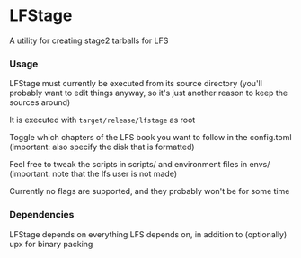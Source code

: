 # LFStage
A utility for creating stage2 tarballs for LFS

### Usage
LFStage must currently be executed from its source directory (you'll probably want to edit things anyway, so it's just another reason to keep the sources around)

It is executed with `target/release/lfstage` as root

Toggle which chapters of the LFS book you want to follow in the config.toml (important: also specify the disk that is formatted)

Feel free to tweak the scripts in scripts/ and environment files in envs/ (important: note that the lfs user is not made)

Currently no flags are supported, and they probably won't be for some time

### Dependencies
LFStage depends on everything LFS depends on, in addition to (optionally) upx for binary packing
